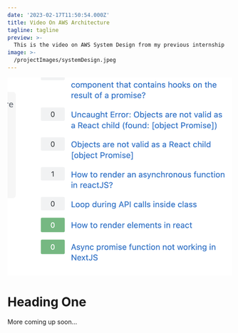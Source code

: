 ```yaml
---
date: '2023-02-17T11:50:54.000Z'
title: Video On AWS Architecture
tagline: tagline
preview: >-
  This is the video on AWS System Design from my previous internship
image: >-
  /projectImages/systemDesign.jpeg
---
```


![alt text](/projectImages/test.png)

# Heading One

More coming up soon...
